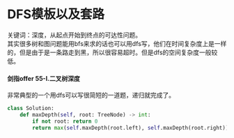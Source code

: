 # DFS模板以及套路
关键词：深度，从起点开始到终点的可达性问题。  
其实很多树和图问题能用bfs来求的话也可以用dfs写，他们在时间复杂度上是一样的，但是由于是一条路走到黑，所以很容易超时。但是dfs的空间复杂度一般较低。  

#### 剑指offer 55-I.二叉树深度
非常典型的一个用dfs可以写很简短的一道题，递归就完成了。
```python
class Solution:
    def maxDepth(self, root: TreeNode) -> int:
        if not root: return 0
        return max(self.maxDepth(root.left), self.maxDepth(root.right)) + 1
```
